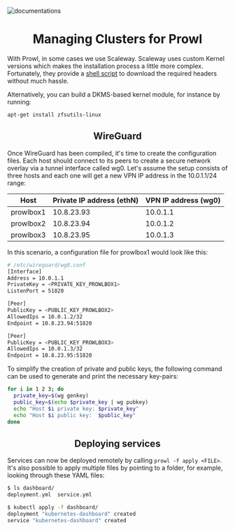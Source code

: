 ![documentations](http://getprowl.com/assets/images/documentation1.png)
<h1 align="center">Managing Clusters for Prowl</h1>

With Prowl, in some cases we use Scaleway. Scaleway uses custom Kernel versions which makes the installation process a little more complex. Fortunately, they provide a [shell script](https://github.com/scaleway/kernel-tools#how-to-build-a-custom-kernel-module) to download the required headers without much hassle.

Alternatively, you can build a DKMS-based kernel module, for instance by running:

```
apt-get install zfsutils-linux
```

<h2 align="center">WireGuard</h2>

Once WireGuard has been compiled, it's time to create the configuration files. Each host should connect to its peers to create a secure network overlay via a tunnel interface called wg0. Let's assume the setup consists of three hosts and each one will get a new VPN IP address in the 10.0.1.1/24 range:

| Host  | Private IP address  (ethN) | VPN IP address (wg0) |
| ----- | -------------------------- | -------------------- |
| prowlbox1 | 10.8.23.93                 | 10.0.1.1         |
| prowlbox2 | 10.8.23.94                 | 10.0.1.2         |
| prowlbox3 | 10.8.23.95                 | 10.0.1.3         |

In this scenario, a configuration file for prowlbox1 would look like this:

```sh
# /etc/wireguard/wg0.conf
[Interface]
Address = 10.0.1.1
PrivateKey = <PRIVATE_KEY_PROWLBOX1>
ListenPort = 51820

[Peer]
PublicKey = <PUBLIC_KEY_PROWLBOX2>
AllowedIps = 10.0.1.2/32
Endpoint = 10.8.23.94:51820

[Peer]
PublicKey = <PUBLIC_KEY_PROWLBOX3>
AllowedIps = 10.0.1.3/32
Endpoint = 10.8.23.95:51820
```

To simplify the creation of private and public keys, the following command can be used to generate and print the necessary key-pairs:

```sh
for i in 1 2 3; do
  private_key=$(wg genkey)
  public_key=$(echo $private_key | wg pubkey)
  echo "Host $i private key: $private_key"
  echo "Host $i public key:  $public_key"
done
```

<h2 align="center">Deploying services</h2>

Services can now be deployed remotely by calling `prowl -f apply <FILE>`. It's also possible to apply multiple files by pointing to a folder, for example, looking through these YAML files:

```sh
$ ls dashboard/
deployment.yml  service.yml

$ kubectl apply -f dashboard/
deployment "kubernetes-dashboard" created
service "kubernetes-dashboard" created
```
